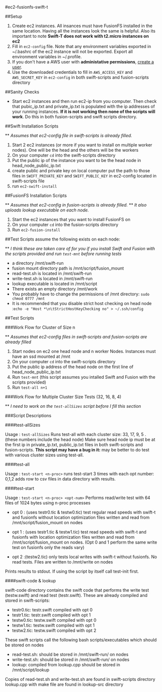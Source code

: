 #ec2-fusionfs-swift-t

##Setup

1. Create ec2 instances. All insances must have FusionFS installed in the same location. Having all the instances look the same is helpful. Also its important to note **Swift-T does not work with t2.micro instances on ec2**  
2. Fill in `ec2-config` file. Note that any environment variables exported in ~/.bashrc of the ec2 instance will not be exported. Export all environment variables in ~/.profile. 
3. If you don't have a AWS user with **administative permissions**, [create a user](http://docs.aws.amazon.com/IAM/latest/UserGuide/ManagingCredentials.html). 
4. Use the downloaded credentials to fill in `AWS_ACCESS_KEY` and `AWS_SECRET_KEY` in `ec2-config` in both swift-scripts and fusion-scripts directory

##Sanity Checks
* Start ec2 instances and then run ec2-ip from you computer. Then check that pubic_ip.txt and private_ip.txt is populated with the ip addresses of your running instances. **If it is not working then none of the scripts will work**. Do this in both fusion-scripts and swift scripts directory.

##Swift Installation Scripts

\*\* *Assumes that ec2-config file in swift-scripts is already filled.*

1. Start 2 ec2 instances (or more if you want to install on multiple worker nodes). One will be the head and the others will be the workers
2. On your computer `cd` into the swift-scripts directory
3. Put the public ip of the instance you want to be the head node in head_node_public_ip.txt
4. create public and private key on local computer put the path to those files in `SWIFT_PRIVATE_KEY` and `SWIFT_PUBLIC_KEY` in ec2-config located in swift-scripts file
5. run `ec2-swift-install`

##FusionFS Installation Scripts

\*\* *Assumes that ec2-config in fusion-scripts is already filled.*
\*\* *It also uploads lookup executable on each node.*

1. Start the ec2 instances that you want to install FusionFS on
2. On your computer `cd` into the fusion-scripts directory
3. Run `ec2-fusion-install`

##Test Scripts assume the following exists on each node:

\*\* *I think these are taken care of for you if you install Swift and Fusion with the scripts provided and run `test-mnt` before running tests*

* a directory /mnt/swift-run
* fusion mount directory path is /mnt/script/fusion_mount
* read-test.sh is located in /mnt/swift-run
* write-test.sh is located in /mnt/swift-run
* lookup executable is located in /mnt/script
* There exists an empty directory /mnt/work
* You probably have to change the permissions of /mnt directory: `sudo chmod 0777 /mnt`
* It is recommended that you disable strict host checking on head node :`echo -e "Host *\n\tStrictHostKeyChecking no" > ~/.ssh/config`


##Test Scripts

###Work Flow for Cluster of Size n

\*\* *Assumes that ec2-config files in swift-scripts and fusion-scripts are already filled*

1. Start nodes on ec2 one head node and n worker Nodes. Instances must have an ssd mounted at /mnt
2. On your computer `cd` into the swift-scripts directory
3. Put the public ip address of the head node on the first line of head_node_public_ip.txt
4. Run `test-mnt` (this script assumes you intalled Swift and Fusion with the scripts provided)
5. Run `test-all n+1`



###Work Flow for Multiple Cluster Size Tests (32, 16, 8, 4)

\*\* *I need to work on the `test-allSizes`  script before I fill this section*

###Script Descriptions

####test-allSizes

Usage : `test-allSizes`
Runs test-all with each cluster size: 33, 17, 9, 5 . (these numbers include the head node)
Make sure head node ip must be at the first ip in private_ip.txt, public_ip.txt files in both swift-scripts and fusion-scripts.
**This script may have a bug in it:** may be better to do test with various cluster sizes using test-all.

 
####test-all

Usage : `test-start <n-proc>`
runs test-start 3 times with each opt number:  0,1,2
adds row to csv files in data directory with results.


####test-start

Usage : `test-start <n-proc> <opt-num>`
Performs read/write test with 64 files of 1024 bytes using n-proc processes

* opt 0 : (uses testr0.tic & testw0.tic) test regular read speeds with swift-t and fusionfs without location optimization
	files written and read from /mnt/script/fusion_mount  on nodes

* opt 1 : (uses testr1.tic & testw1.tic) test  read speeds with swift-t and fusionfs with location optimization
 	files written and read from /mnt/script/fusion_mount on nodes. 
	(Opt 0 and 1 perform the same write test on fusionfs only the reads vary)
 
* opt 2 :(testw2.tic) only tests local writes with swift-t without fusionfs. No read tests.
 	Files are written to /mnt/write on nodes

Prints results to stdout. If using the script by itself call test-init first.

####swift-code & lookup

swift-code directory contains the swift code that performs the write test (testw.swift) and read test (testr.swift). These are already compiled and stored in swift-scripts:

* testr0.tic: testr.swift compiled with opt 0
* testr1.tic: testr.swift compiled with opt 1
* testw0.tic: testw.swift compiled with opt 0
* testw1.tic: testw.swift compiled with opt 1
* testw2.tic: testw.swift compiled with opt 2

These swift scripts call the following bash scripts/executables which should be stored on nodes

* read-test.sh: should be stored in /mnt/swift-run/ on nodes
* write-test.sh: should be stored in /mnt/swift-run/ on nodes
* lookup: compiled from lookup.cpp should be stored in /mnt/script/lookup

Copies of read-test.sh and write-test.sh are found in swift-scripts directory
lookup.cpp with make file are found in lookup-src directory


